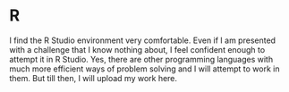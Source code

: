 # R
I find the R Studio environment very comfortable. Even if I am presented with a challenge that I know nothing about, I feel confident enough to attempt it in R Studio. Yes, there are other programming languages with much more efficient ways of problem solving and I will attempt to work in them. But till then, I will upload my work here.
